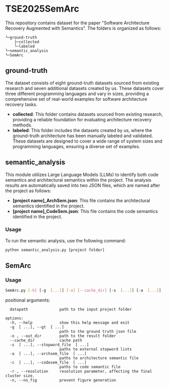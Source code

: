 # TSE2025SemArc
This repository contains dataset for the paper "Software Architecture Recovery Augmented with Semantics".
The folders is organized as follows:
````
└─ground-truth
    ├─collected
    └─labeled
└─semantic_analysis
└─SemArc
````
## ground-truth
The dataset consists of eight ground-truth datasets sourced from existing research and seven additional datasets created by us. These datasets cover three different programming languages and vary in sizes, providing a comprehensive set of real-world examples for software architecture recovery tasks.
- **collected**: This folder contains datasets sourced from existing research, providing a reliable foundation for evaluating architecture recovery methods.
- **labeled**: This folder includes the datasets created by us, where the ground-truth architecture has been manually labeled and validated. These datasets are designed to cover a wide range of system sizes and programming languages, ensuring a diverse set of examples.

## semantic_analysis
This module utilizes Large Language Models (LLMs) to identify both code semantics and architectural semantics within the project. The analysis results are automatically saved into two JSON files, which are named after the project as follows:

- **[project name]_ArchSem.json**: This file contains the architectural semantics identified in the project.
- **[project name]_CodeSem.json**: This file contains the code semantics identified in the project.

### Usage
To run the semantic analysis, use the following command:

```bash
python semantic_analysis.py [project folder]
```

## SemArc
### Usage
```bash
SemArc.py [-h] [-g  [...]] [-o] [--cache_dir] [-s  [...]] [-a  [...]] [-c  [...]] [-r] [-n] datapath [datapath ...]
```
positional arguments:
````
  datapath              path to the input project folder

options:
  -h, --help            show this help message and exit
  -g  [ ...], --gt  [ ...]
                        path to the ground truth json file
  -o , --out_dir        path to the result folder
  --cache_dir           cache path
  -s  [ ...], --stopword_file  [ ...]
                        paths to external stopword lists
  -a  [ ...], --archsem_file  [ ...]
                        paths to architecture semantic file
  -c  [ ...], --codesem_file  [ ...]
                        paths to code semantic file
  -r , --resolution     resolution parameter, affecting the final cluster size.
  -n, --no_fig          prevent figure generation
````
